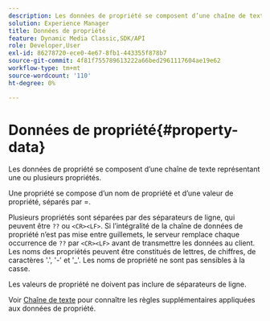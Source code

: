 ```yaml
---
description: Les données de propriété se composent d’une chaîne de texte représentant une ou plusieurs propriétés.
solution: Experience Manager
title: Données de propriété
feature: Dynamic Media Classic,SDK/API
role: Developer,User
exl-id: 86278720-ece0-4e67-8fb1-443355f878b7
source-git-commit: 4f81f755789613222a66bed2961117604ae19e62
workflow-type: tm+mt
source-wordcount: '110'
ht-degree: 0%

---
```


# Données de propriété{#property-data}

Les données de propriété se composent d’une chaîne de texte représentant une ou plusieurs propriétés.

Une propriété se compose d’un nom de propriété et d’une valeur de propriété, séparés par =.

Plusieurs propriétés sont séparées par des séparateurs de ligne, qui peuvent être `??` ou `<CR><LF>`. Si l’intégralité de la chaîne de données de propriété n’est pas mise entre guillemets, le serveur remplace chaque occurrence de `??` par `<CR><LF>` avant de transmettre les données au client. Les noms des propriétés peuvent être constitués de lettres, de chiffres, de caractères &#39;.&#39;, &#39;-&#39; et &#39;_&#39;. Les noms de propriété ne sont pas sensibles à la casse.

Les valeurs de propriété ne doivent pas inclure de séparateurs de ligne.

Voir [Chaîne de texte](../../../../../../is-api/image-catalog/image-serving-api-ref/c-image-catalog-reference/c-overview/c-common-data-types/r-text-string.md#reference-ae0a9e181b0e40c6bcdb43af7f481d63) pour connaître les règles supplémentaires appliquées aux données de propriété.
